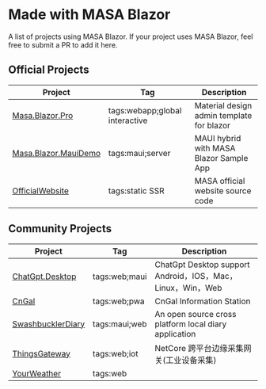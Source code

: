 ﻿# Made with MASA Blazor

A list of projects using MASA Blazor. If your project uses MASA Blazor, feel free to submit a PR to add it here.

## Official Projects

| Project                                                                   | Tag                            | Description                               |
|---------------------------------------------------------------------------|--------------------------------|-------------------------------------------|
| [Masa.Blazor.Pro](https://github.com/masastack/MASA.Blazor.Pro)           | tags:webapp;global interactive | Material design admin template for blazor |
| [Masa.Blazor.MauiDemo](https://github.com/masastack/Masa.Blazor.MauiDemo) | tags:maui;server               | MAUI hybrid with MASA Blazor Sample App   |
| [OfficialWebsite](https://github.com/masastack/OfficialWebsite)           | tags:static SSR                | MASA official website source code         |

## Community Projects

<app-alert type="warning" content="No guarantee of project code quality and functionality, for reference only."></app-alert>

| Project                                                           | Tag           | Description                                           |
|-------------------------------------------------------------------|---------------|-------------------------------------------------------|
| [ChatGpt.Desktop](https://github.com/239573049/ChatGpt.Desktop)   | tags:web;maui | ChatGpt Desktop support Android，IOS，Mac，Linux，Win，Web |
| [CnGal](https://github.com/CnGal/CnGalWebSite)                    | tags:web;pwa  | CnGal Information Station                             |
| [SwashbucklerDiary](https://github.com/Yu-Core/SwashbucklerDiary) | tags:maui;web | An open source cross platform local diary application |
| [ThingsGateway](https://github.com/kimdiego2098/ThingsGateway)    | tags:web;iot  | NetCore 跨平台边缘采集网关(工业设备采集)                             |
| [YourWeather](https://github.com/Yu-Core/YourWeather)             | tags:web      |                                                       |

